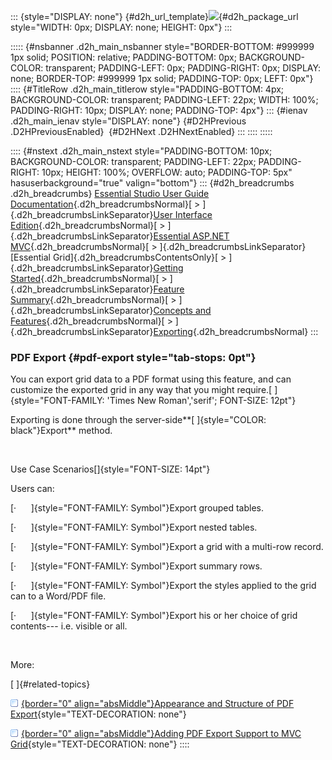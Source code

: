 ::: {style="DISPLAY: none"}
[](ms-xhelp:///?Id=d2h_url_template){#d2h_url_template}![](!package_url!){#d2h_package_url style="WIDTH: 0px; DISPLAY: none; HEIGHT: 0px"}
:::

::::: {#nsbanner .d2h_main_nsbanner style="BORDER-BOTTOM: #999999 1px solid; POSITION: relative; PADDING-BOTTOM: 0px; BACKGROUND-COLOR: transparent; PADDING-LEFT: 0px; PADDING-RIGHT: 0px; DISPLAY: none; BORDER-TOP: #999999 1px solid; PADDING-TOP: 0px; LEFT: 0px"}
:::: {#TitleRow .d2h_main_titlerow style="PADDING-BOTTOM: 4px; BACKGROUND-COLOR: transparent; PADDING-LEFT: 22px; WIDTH: 100%; PADDING-RIGHT: 10px; DISPLAY: none; PADDING-TOP: 4px"}
::: {#ienav .d2h_main_ienav style="DISPLAY: none"}
[](ms-xhelp:///?Id=aded2f12-232d-40e0-8d83-2ad392b963b3){#D2HPrevious .D2HPreviousEnabled}  [](ms-xhelp:///?Id=da6429bd-4ff5-4756-b503-ae7eecff11e0){#D2HNext .D2HNextEnabled}
:::
::::
:::::

:::: {#nstext .d2h_main_nstext style="PADDING-BOTTOM: 10px; BACKGROUND-COLOR: transparent; PADDING-LEFT: 22px; PADDING-RIGHT: 10px; HEIGHT: 100%; OVERFLOW: auto; PADDING-TOP: 5px" hasuserbackground="true" valign="bottom"}
::: {#d2h_breadcrumbs .d2h_breadcrumbs}
[Essential Studio User Guide Documentation](ms-xhelp:///?Id=12457748-09e3-4d74-a240-8e049cedf030){.d2h_breadcrumbsNormal}[ \> ]{.d2h_breadcrumbsLinkSeparator}[User Interface Edition](ms-xhelp:///?Id=c29296b7-531c-413b-a0ec-488ca1f7f669){.d2h_breadcrumbsNormal}[ \> ]{.d2h_breadcrumbsLinkSeparator}[Essential ASP.NET MVC](ms-xhelp:///?Id=4b14e7d1-65c4-4f67-b1aa-2c37709905a5){.d2h_breadcrumbsNormal}[ \> ]{.d2h_breadcrumbsLinkSeparator}[Essential Grid]{.d2h_breadcrumbsContentsOnly}[ \> ]{.d2h_breadcrumbsLinkSeparator}[Getting Started](ms-xhelp:///?Id=c7ed3902-b25b-4170-be58-1d3d0b57748a){.d2h_breadcrumbsNormal}[ \> ]{.d2h_breadcrumbsLinkSeparator}[Feature Summary](ms-xhelp:///?Id=1923e679-441a-44e0-9bca-e0e50988a857){.d2h_breadcrumbsNormal}[ \> ]{.d2h_breadcrumbsLinkSeparator}[Concepts and Features](ms-xhelp:///?Id=4a1657fa-4756-42b9-9153-aebf5dcfc503){.d2h_breadcrumbsNormal}[ \> ]{.d2h_breadcrumbsLinkSeparator}[Exporting](ms-xhelp:///?Id=cae2e093-41c5-4375-a1a0-3822fc84dd51){.d2h_breadcrumbsNormal}
:::

### PDF Export {#pdf-export style="tab-stops: 0pt"}

You can export grid data to a PDF format using this feature, and can customize the exported grid in any way that you might require.[ ]{style="FONT-FAMILY: 'Times New Roman','serif'; FONT-SIZE: 12pt"}

Exporting is done through the server-side**[ ]{style="COLOR: black"}Export** method.

 

Use Case Scenarios[]{style="FONT-SIZE: 14pt"}

Users can:

[·      ]{style="FONT-FAMILY: Symbol"}Export grouped tables.

[·      ]{style="FONT-FAMILY: Symbol"}Export nested tables.

[·      ]{style="FONT-FAMILY: Symbol"}Export a grid with a multi-row record.

[·      ]{style="FONT-FAMILY: Symbol"}Export summary rows.

[·      ]{style="FONT-FAMILY: Symbol"}Export the styles applied to the grid can to a Word/PDF file.

[·      ]{style="FONT-FAMILY: Symbol"}Export his or her choice of grid contents--- i.e. visible or all.

 

More:

[ ]{#related-topics}

[![](button.gif){border="0" align="absMiddle"}Appearance and Structure of PDF Export](ms-xhelp:///?Id=5939478e-6b1f-4100-a1f1-f95526ad383e){style="TEXT-DECORATION: none"}

[![](button.gif){border="0" align="absMiddle"}Adding PDF Export Support to MVC Grid](ms-xhelp:///?Id=8acf1908-35e2-4288-aa64-c08903484a65){style="TEXT-DECORATION: none"}
::::
